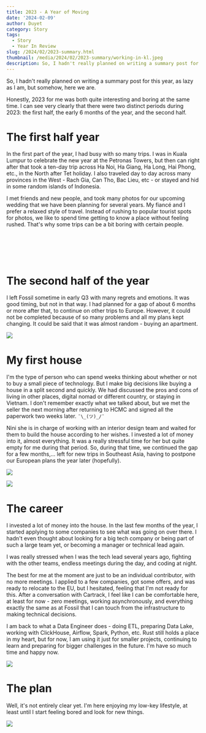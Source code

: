 ```yaml
---
title: 2023 - A Year of Moving
date: '2024-02-09'
author: Duyet
category: Story
tags:
  - Story
  - Year In Review
slug: /2024/02/2023-summary.html
thumbnail: /media/2024/02/2023-summary/working-in-kl.jpeg
description: So, I hadn't really planned on writing a summary post for this year, as lazy as I am, but somehow, here we are.
---
```


So, I hadn't really planned on writing a summary post for this year, as lazy as I am, but somehow, here we are.

Honestly, 2023 for me was both quite interesting and boring at the same time. I can see very clearly that there were two distinct periods during 2023: the first half, the early 6 months of the year, and the second half.

# The first half year

In the first part of the year, I had busy with so many trips. I was in Kuala Lumpur to celebrate the new year at the Petronas Towers, but then can right after that took a ten-day trip across Ha Noi, Ha Giang, Ha Long, Hai Phong, etc., in the North after Tet holiday. I also traveled day to day across many provinces in the West - Rach Gia, Can Tho, Bac Lieu, etc - or stayed and hid in some random islands of Indonesia.

I met friends and new people, and took many photos for our upcoming wedding that we have been planning for several years. My fiancé and I prefer a relaxed style of travel. Instead of rushing to popular tourist spots for photos, we like to spend time getting to know a place without feeling rushed. That's why some trips can be a bit boring with certain people.

<div class="grid grid-cols-1 sm:grid-cols-2 gap-2">
    <div>
        <img class="h-auto max-w-full rounded-lg mt-0" src="/media/2024/02/2023-summary/petronas.jpeg" alt="" />
        <img class="h-auto max-w-full rounded-lg mt-0" src="/media/2024/02/2023-summary/food-1.jpeg" alt="" />
    </div>
    <div>
        <img class="h-auto max-w-full rounded-lg mt-0" src="/media/2024/02/2023-summary/street.jpeg" alt="" />
        <img class="h-auto max-w-full rounded-lg mt-0" src="/media/2024/02/2023-summary/foodstreet.jpeg" alt="" />
    </div>
</div>

<div><img class="h-auto max-w-full rounded-lg mt-0" src="/media/2024/02/2023-summary/melaka.jpeg" alt="" /></div>

<div class="grid grid-cols-1 sm:grid-cols-2 gap-2">
    <div class="">
        <img class="h-auto max-w-full rounded-lg" src="/media/2024/02/2023-summary/hagiang-1.jpeg" alt="" />
        <img class="h-auto max-w-full rounded-lg" src="/media/2024/02/2023-summary/hagiang-3.jpg" alt="" />
    </div>
    <div class="grid gap-2">
        <img class="h-auto max-w-full rounded-lg" src="/media/2024/02/2023-summary/hagiang-nini.jpg" alt="" />
    </div>
</div>

<div class="grid grid-cols-1 sm:grid-cols-2 gap-2">
    <img class="h-auto max-w-full rounded-lg grow" src="/media/2024/02/2023-summary/dalat-1.jpeg" alt="" />
    <div class="grid gap-2">
        <img class="h-auto max-w-full rounded-lg " src="/media/2024/02/2023-summary/dalat-2.jpg" alt="" />
        <img class="h-auto max-w-full rounded-lg " src="/media/2024/02/2023-summary/kiengiang-2.jpg" alt="" />
    </div>
</div>

<div class="grid grid-cols-1 sm:grid-cols-2 gap-2">
    <div class="grid gap-2">
        <div><img class="h-auto max-w-full rounded-lg" src="/media/2024/02/2023-summary/kiengiang-1.jpeg" alt="" /></div>
        <div><img class="h-auto max-w-full rounded-lg" src="/media/2024/02/2023-summary/kiengiang-nini.jpg" alt="" /></div>
    </div>
    <div class="grid gap-2">
        <div><img class="h-auto max-w-full rounded-lg" src="/media/2024/02/2023-summary/cantho-1.jpg" alt="" /></div>
    </div>
</div>

# The second half of the year

I left Fossil sometime in early Q3 with many regrets and emotions. It was good timing, but not in that way. I had planned for a gap of about 6 months or more after that, to continue on other trips to Europe. However, it could not be completed because of so many problems and all my plans kept changing. It could be said that it was almost random - buying an apartment.

![](/media/2024/02/2023-summary/house-0.jpeg)

# My first house

I'm the type of person who can spend weeks thinking about whether or not to buy a small piece of technology. But I make big decisions like buying a house in a split second and quickly. We had discussed the pros and cons of living in other places, digital nomad or different country, or staying in Vietnam. I don't remember exactly what we talked about, but we met the seller the next morning after returning to HCMC and signed all the paperwork two weeks later. `¯\_(ツ)_/¯`

Nini she is in charge of working with an interior design team and waited for them to build the house according to her wishes. I invested a lot of money into it, almost everything. It was a really stressful time for her but quite empty for me during that period. So, during that time, we continued the gap for a few months,... left for new trips in Southeast Asia, having to postpone our European plans the year later (hopefully).

![](/media/2024/02/2023-summary/house-2.jpeg)

![](/media/2024/02/2023-summary/house-1.jpeg)

# The career

I invested a lot of money into the house. In the last few months of the year, I started applying to some companies to see what was going on over there. I hadn't even thought about looking for a big tech company or being part of such a large team yet, or becoming a manager or technical lead again.

I was really stressed when I was the tech lead several years ago, fighting with the other teams, endless meetings during the day, and coding at night.

The best for me at the moment are just to be an individual contributor, with no more meetings. I applied to a few companies, got some offers, and was ready to relocate to the EU, but I hesitated, feeling that I'm not ready for this. After a conversation with Cartrack, I feel like I can be comfortable here, at least for now - zero meetings, working asynchronously, and everything exactly the same as at Fossil that I can touch from the infrastructure to making technical decisions.

I am back to what a Data Engineer does - doing ETL, preparing Data Lake, working with ClickHouse, Airflow, Spark, Python, etc. Rust still holds a place in my heart, but for now, I am using it just for smaller projects, continuing to learn and preparing for bigger challenges in the future. I'm have so much time and happy now.

![](/media/2024/02/2023-summary/working-in-kl-2.jpeg)

# The plan

Well, it's not entirely clear yet. I'm here enjoying my low-key lifestyle, at least until I start feeling bored and look for new things.

![](/media/2024/02/2023-summary/working-in-kl.jpeg)

<div class="grid grid-cols-1 sm:grid-cols-2 gap-2">
    <img class="h-auto max-w-full rounded-lg" src="/media/2024/02/2023-summary/drink-2.jpeg" alt="" />
    <img class="h-auto max-w-full rounded-lg" src="/media/2024/02/2023-summary/drink-3.jpeg" alt="" />
</div>
